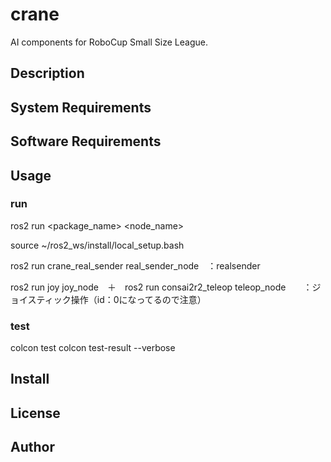 # crane
AI components for RoboCup Small Size League.

## Description
## System Requirements
## Software Requirements
## Usage
### run
ros2 run <package_name> <node_name>

source ~/ros2_ws/install/local_setup.bash

ros2 run  crane_real_sender real_sender_node　：realsender

ros2 run joy joy_node　＋　ros2 run consai2r2_teleop teleop_node　　：ジョイスティック操作（id：0になってるので注意）

### test
colcon test
colcon test-result --verbose

## Install
## License
## Author